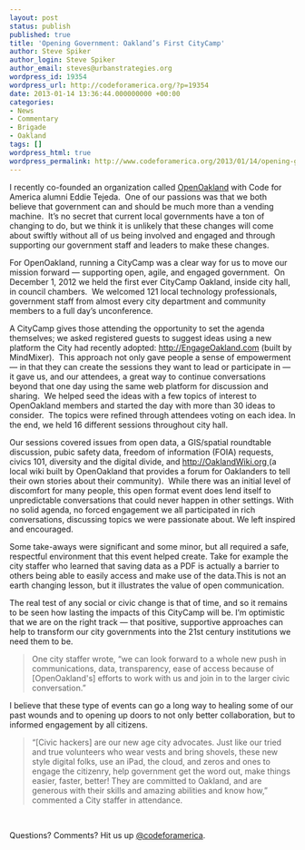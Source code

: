 ```yaml
---
layout: post
status: publish
published: true
title: 'Opening Government: Oakland’s First CityCamp'
author: Steve Spiker
author_login: Steve Spiker
author_email: steves@urbanstrategies.org
wordpress_id: 19354
wordpress_url: http://codeforamerica.org/?p=19354
date: 2013-01-14 13:36:44.000000000 +00:00
categories:
- News
- Commentary
- Brigade
- Oakland
tags: []
wordpress_html: true
wordpress_permalink: http://www.codeforamerica.org/2013/01/14/opening-government-oakland%e2%80%99s-first-citycamp/
---
```


<p>I recently co-founded an organization called <a href="http://openoakland.org/" target="_blank">OpenOakland</a> with Code for America alumni Eddie Tejeda.  One of our passions was that we both believe that government can and should be much more than a vending machine.  It’s no secret that current local governments have a ton of changing to do, but we think it is unlikely that these changes will come about swiftly without all of us being involved and engaged and through supporting our government staff and leaders to make these changes.</p>
<p>For OpenOakland, running a CityCamp was a clear way for us to move our mission forward — supporting open, agile, and engaged government.  On December 1, 2012 we held the first ever CityCamp Oakland, inside city hall, in council chambers.  We welcomed 121 local technology professionals, government staff from almost every city department and community members to a full day’s unconference.</p>
<p>A CityCamp gives those attending the opportunity to set the agenda themselves; we asked registered guests to suggest ideas using a new platform the City had recently adopted: <a href="http://www.engageoakland.com/" target="_blank">http://EngageOakland.com</a> (built by MindMixer).  This approach not only gave people a sense of empowerment — in that they can create the sessions they want to lead or participate in — it gave us, and our attendees, a great way to continue conversations beyond that one day using the same web platform for discussion and sharing.  We helped seed the ideas with a few topics of interest to OpenOakland members and started the day with more than 30 ideas to consider.  The topics were refined through attendees voting on each idea. In the end, we held 16 different sessions throughout city hall.</p>
<p>Our sessions covered issues from open data, a GIS/spatial roundtable discussion, pubic safety data, freedom of information (FOIA) requests, civics 101, diversity and the digital divide, and <a href="http://oaklandwiki.org/" target="_blank">http://OaklandWiki.org </a>(a local wiki built by OpenOakland that provides a forum for Oaklanders to tell their own stories about their community).  While there was an initial level of discomfort for many people, this open format event does lend itself to unpredictable conversations that could never happen in other settings. With no solid agenda, no forced engagement we all participated in rich conversations, discussing topics we were passionate about. We left inspired and encouraged.</p>
<p>Some take-aways were significant and some minor, but all required a safe, respectful environment that this event helped create. Take for example the city staffer who learned that saving data as a PDF is actually a barrier to others being able to easily access and make use of the data.This is not an earth changing lesson, but it illustrates the value of open communication.</p>
<p>The real test of any social or civic change is that of time, and so it remains to be seen how lasting the impacts of this CityCamp will be. I’m optimistic that we are on the right track — that positive, supportive approaches can help to transform our city governments into the 21st century institutions we need them to be.</p>
<blockquote><p>One city staffer wrote, “we can look forward to a whole new push in communications, data, transparency, ease of access because of [OpenOakland's] efforts to work with us and join in to the larger civic conversation.”</p></blockquote>
<p>I believe that these type of events can go a long way to healing some of our past wounds and to opening up doors to not only better collaboration, but to informed engagement by all citizens.</p>
<blockquote><p>“[Civic hackers] are our new age city advocates. Just like our tried and true volunteers who wear vests and bring shovels, these new style digital folks, use an iPad, the cloud, and zeros and ones to engage the citizenry, help government get the word out, make things easier, faster, better! They are committed to Oakland, and are generous with their skills and amazing abilities and know how,” commented a City staffer in attendance.</p></blockquote>
<p> </p>
<p>Questions? Comments? Hit us up <a href="http://twitter.com/codeforamerica" target="_blank">@codeforamerica</a>.</p>
